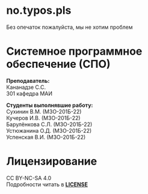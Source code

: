 # no.typos.pls
Без опечаток пожалуйста, мы не хотим проблем

# Системное программное обеспечение (СПО)
**Преподаватель:**\
Кананадзе С.С.\
301 кафедра МАИ

**Студенты выполнявшие работу:**\
Сухинин В.М. (М3О-201Б-22)\
Кучеров И.В. (М3О-201Б-22)\
Барулёнкова С.Л. (М3О-201Б-22)\
Устюжанина О.Д. (М3О-201Б-22)\
Успенская В.И. (М3О-201Б-22)

# Лицензирование
CC BY-NC-SA 4.0\
Подробности читать в **[LICENSE](https://github.com/Kopheek/no.typos.pls/blob/main/LICENSE)**
